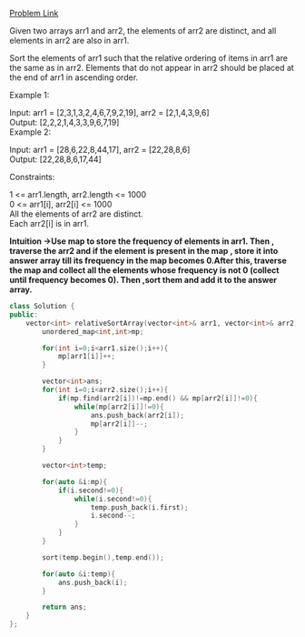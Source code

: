 [Problem Link](https://leetcode.com/problems/relative-sort-array/description/?envType=daily-question&envId=2024-06-11)<br>

Given two arrays arr1 and arr2, the elements of arr2 are distinct, and all elements in arr2 are also in arr1.<br>

Sort the elements of arr1 such that the relative ordering of items in arr1 are the same as in arr2. Elements that do not appear in arr2 should be placed at the end of arr1 in ascending order.<br>

 




Example 1:<br>

Input: arr1 = [2,3,1,3,2,4,6,7,9,2,19], arr2 = [2,1,4,3,9,6]<br>
Output: [2,2,2,1,4,3,3,9,6,7,19]<br>
Example 2:<br>

Input: arr1 = [28,6,22,8,44,17], arr2 = [22,28,8,6]<br>
Output: [22,28,8,6,17,44]<br>
 

Constraints:<br>

1 <= arr1.length, arr2.length <= 1000<br>
0 <= arr1[i], arr2[i] <= 1000<br>
All the elements of arr2 are distinct.<br>
Each arr2[i] is in arr1.<br>

__Intuition ->Use map to store the frequency of elements in arr1. Then , traverse the arr2 and if the element is present in the map , store it into answer array till its frequency in the map becomes 0.After this, traverse the map and collect all the elements whose frequency is not 0 (collect until frequency becomes 0). Then ,sort them and add it to the answer array.__

```C++
class Solution {
public:
    vector<int> relativeSortArray(vector<int>& arr1, vector<int>& arr2) {
        unordered_map<int,int>mp;

        for(int i=0;i<arr1.size();i++){
            mp[arr1[i]]++;
        }

        vector<int>ans;
        for(int i=0;i<arr2.size();i++){
            if(mp.find(arr2[i])!=mp.end() && mp[arr2[i]]!=0){
                while(mp[arr2[i]]!=0){
                    ans.push_back(arr2[i]);
                    mp[arr2[i]]--;
                }
            }
        }

        vector<int>temp;

        for(auto &i:mp){
            if(i.second!=0){
                while(i.second!=0){
                    temp.push_back(i.first);
                    i.second--;
                }
            }
        }

        sort(temp.begin(),temp.end());

        for(auto &i:temp){
            ans.push_back(i);
        }

        return ans;
    }
};
```
